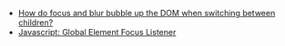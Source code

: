 - [How do focus and blur bubble up the DOM when switching between children?](https://stackoverflow.com/questions/22156435/how-do-focus-and-blur-bubble-up-the-dom-when-switching-between-children)
- [Javascript: Global Element Focus Listener](https://stackoverflow.com/questions/15882045/javascript-global-element-focus-listener)
